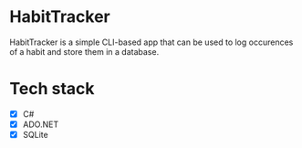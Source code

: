 # HabitTracker

HabitTracker is a simple CLI-based app that can be used to log occurences of a habit and store them in a database.

# Tech stack
- [x] C#
- [x] ADO.NET
- [x] SQLite